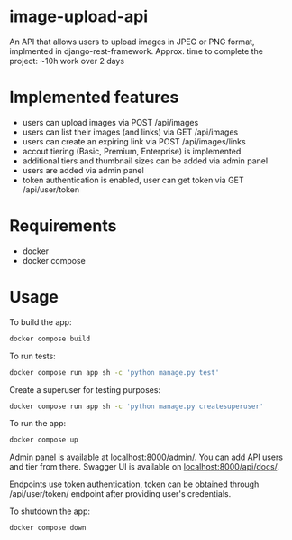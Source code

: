 # image-upload-api
An API that allows users to upload images in JPEG or PNG format, implmented in django-rest-framework.
Approx. time to complete the project: ~10h work over 2 days

# Implemented features
- users can upload images via POST /api/images
- users can list their images (and links) via GET /api/images
- users can create an expiring link via POST /api/images/links
- accout tiering (Basic, Premium, Enterprise) is implemented
- additional tiers and thumbnail sizes can be added via admin panel
- users are added via admin panel
- token authentication is enabled, user can get token via GET /api/user/token

# Requirements
- docker
- docker compose
# Usage
To build the app:
```bash
docker compose build
```
To run tests:
```bash
docker compose run app sh -c 'python manage.py test'
```
Create a superuser for testing purposes:
```bash
docker compose run app sh -c 'python manage.py createsuperuser'
```


To run the app:
```bash
docker compose up
```
Admin panel is available at [localhost:8000/admin/](http://localhost:8000/admin/). You can add API users and tier from there.
Swagger UI is available on [localhost:8000/api/docs/](http://localhost:8000/api/docs).

Endpoints use token authentication, token can be obtained through /api/user/token/ endpoint after providing user's credentials.


To shutdown the app:
```bash
docker compose down
```